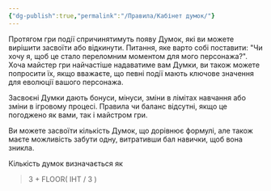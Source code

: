 ```yaml
---
{"dg-publish":true,"permalink":"/Правила/Кабінет думок/"}
---
```


Протягом гри події спричинятимуть появу Думок, які ви можете вирішити засвоїти або відкинути. Питання, яке варто собі поставити: "Чи хочу я, щоб це стало переломним моментом для мого персонажа?". Хоча майстер гри найчастіше надаватиме вам Думки, ви також можете попросити їх, якщо вважаєте, що певні події мають ключове значення для еволюції вашого персонажа.

Засвоєні Думки дають бонуси, мінуси, зміни в лімітах навчання або зміни в ігровому процесі. Правила чи баланс відсутні, якщо це погоджено як вами, так і майстром гри.

Ви можете засвоїти кількість Думок, що дорівнює формулі, але також маєте можливість забути одну, витративши бал навички, щоб вона зникла.

Кількість думок визначається як

> 3 + FLOOR( ІНТ / 3 )